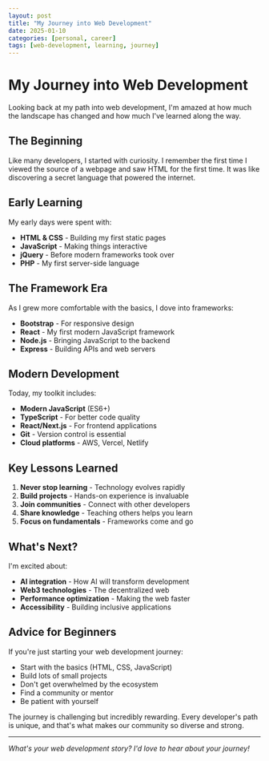 ```yaml
---
layout: post
title: "My Journey into Web Development"
date: 2025-01-10
categories: [personal, career]
tags: [web-development, learning, journey]
---
```


# My Journey into Web Development

Looking back at my path into web development, I'm amazed at how much the landscape has changed and how much I've learned along the way.

## The Beginning

Like many developers, I started with curiosity. I remember the first time I viewed the source of a webpage and saw HTML for the first time. It was like discovering a secret language that powered the internet.

## Early Learning

My early days were spent with:
- **HTML & CSS** - Building my first static pages
- **JavaScript** - Making things interactive
- **jQuery** - Before modern frameworks took over
- **PHP** - My first server-side language

## The Framework Era

As I grew more comfortable with the basics, I dove into frameworks:
- **Bootstrap** - For responsive design
- **React** - My first modern JavaScript framework
- **Node.js** - Bringing JavaScript to the backend
- **Express** - Building APIs and web servers

## Modern Development

Today, my toolkit includes:
- **Modern JavaScript** (ES6+)
- **TypeScript** - For better code quality
- **React/Next.js** - For frontend applications
- **Git** - Version control is essential
- **Cloud platforms** - AWS, Vercel, Netlify

## Key Lessons Learned

1. **Never stop learning** - Technology evolves rapidly
2. **Build projects** - Hands-on experience is invaluable
3. **Join communities** - Connect with other developers
4. **Share knowledge** - Teaching others helps you learn
5. **Focus on fundamentals** - Frameworks come and go

## What's Next?

I'm excited about:
- **AI integration** - How AI will transform development
- **Web3 technologies** - The decentralized web
- **Performance optimization** - Making the web faster
- **Accessibility** - Building inclusive applications

## Advice for Beginners

If you're just starting your web development journey:
- Start with the basics (HTML, CSS, JavaScript)
- Build lots of small projects
- Don't get overwhelmed by the ecosystem
- Find a community or mentor
- Be patient with yourself

The journey is challenging but incredibly rewarding. Every developer's path is unique, and that's what makes our community so diverse and strong.

---

*What's your web development story? I'd love to hear about your journey!*